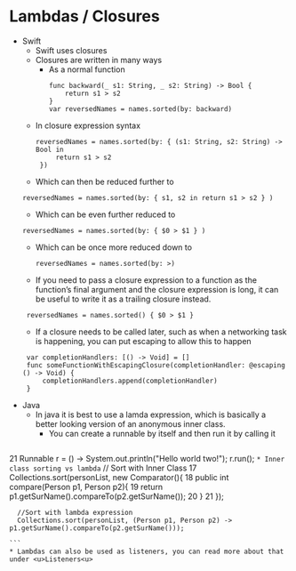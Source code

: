 # Lambdas / Closures

* Swift
  * Swift uses closures
  * Closures are written in many ways
    * As a normal function
      ```
      func backward(_ s1: String, _ s2: String) -> Bool {
          return s1 > s2
      }
      var reversedNames = names.sorted(by: backward)
      ```
   * In closure expression syntax
     ```
     reversedNames = names.sorted(by: { (s1: String, s2: String) -> Bool in
          return s1 > s2
      })
     ```
   * Which can then be reduced further to 
    ```
    reversedNames = names.sorted(by: { s1, s2 in return s1 > s2 } )
    ```
   * Which can be even further reduced to 
    ```
    reversedNames = names.sorted(by: { $0 > $1 } )
    ```
   * Which can be once more reduced down to
     ```
     reversedNames = names.sorted(by: >)
     ```
     
   * If you need to pass a closure expression to a function as the function’s final argument and the closure expression is long, it can be useful to write it as a trailing closure instead.
   ```
    reversedNames = names.sorted() { $0 > $1 }
   ```
   * If a closure needs to be called later, such as when a networking task is happening, you can put escaping to allow this to happen
   ```
    var completionHandlers: [() -> Void] = []
    func someFunctionWithEscapingClosure(completionHandler: @escaping () -> Void) {
        completionHandlers.append(completionHandler)
    }
   ```
* Java
  * In java it is best to use a lamda expression, which is basically a better looking version of an anonymous inner class.
    * You can create a runnable by itself and then run it by calling it
      ```
21     Runnable r = () -> System.out.println("Hello world two!");
       r.run();
      ```
    * Inner class sorting vs lambda
    ```
      // Sort with Inner Class
17     Collections.sort(personList, new Comparator<Person>(){
18       public int compare(Person p1, Person p2){
19         return p1.getSurName().compareTo(p2.getSurName());
20       }
21     });

      //Sort with lambda expression
      Collections.sort(personList, (Person p1, Person p2) -> p1.getSurName().compareTo(p2.getSurName()));

    ```
    * Lambdas can also be used as listeners, you can read more about that under <u>Listeners<u>
    
